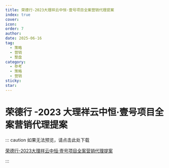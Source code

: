 ```yaml
---
title: 荣德行-2023大理祥云中恒·壹号项目全案营销代理提案
index: true
cover: 
icon: 
order: 7
author: 
date: 2025-06-16
tag:
  - 策略
  - 营销
  - 整盘
category:
  - 参考
  - 策略
  - 营销
sticky: 
star: 
---
```


# 荣德行 -2023 大理祥云中恒·壹号项目全案营销代理提案

::: caution 如果无法预览，请点击此处下载

[荣德行-2023大理祥云中恒·壹号项目全案营销代理提案](https://r2qq.24811213.xyz/dichan/00精品-策略借鉴-荣德行-2023大理祥云中恒·壹号项目全案营销代理提案.pdf)

:::

<PDF url="https://r2qq.24811213.xyz/dichan/00精品-策略借鉴-荣德行-2023大理祥云中恒·壹号项目全案营销代理提案.pdf" />
